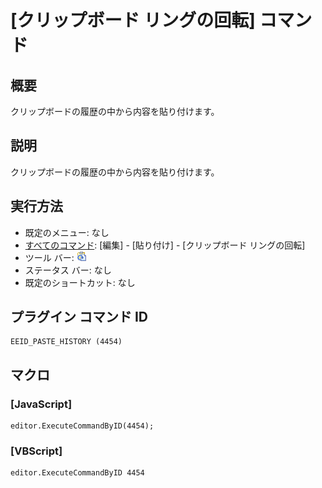 # \[クリップボード リングの回転\] コマンド

## 概要

クリップボードの履歴の中から内容を貼り付けます。

## 説明

クリップボードの履歴の中から内容を貼り付けます。

## 実行方法

- 既定のメニュー: なし
- [すべてのコマンド](../../glossary/allcommands): \[編集\] \- \[貼り付け\] \- \[クリップボード リングの回転\]
- ツール バー: ![](../../images/cycle_clipboard_ring.gif)
- ステータス バー: なし
- 既定のショートカット: なし

## プラグイン コマンド ID

```
EEID_PASTE_HISTORY (4454)
```

## マクロ

### \[JavaScript\]

```
editor.ExecuteCommandByID(4454);
```

### \[VBScript\]

```
editor.ExecuteCommandByID 4454
```
